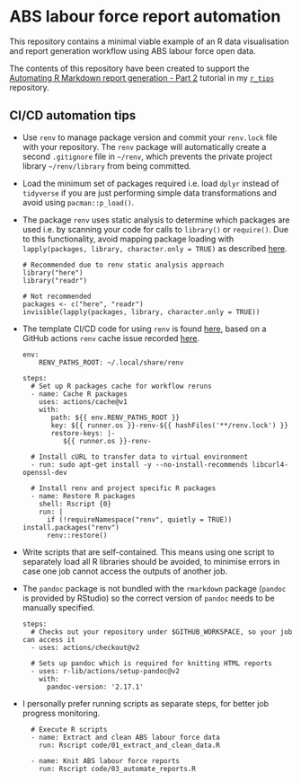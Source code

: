 # ABS labour force report automation   

This repository contains a minimal viable example of an R data visualisation and report generation workflow using ABS labour force open data.   

The contents of this repository have been created to support the [Automating R Markdown report generation - Part 2](https://github.com/erikaduan/r_tips/blob/master/tutorials/p-automating_rmd_reports/p-automating_rmd_reports_part_2.md) tutorial in my [`r_tips`](https://github.com/erikaduan/r_tips) repository.   

## CI/CD automation tips  
+ Use `renv` to manage package version and commit your `renv.lock` file with your repository. The `renv` package will automatically create a second `.gitignore` file in `~/renv`, which prevents the private project library `~/renv/library` from being committed.  
+ Load the minimum set of packages required i.e. load `dplyr` instead of `tidyverse` if you are just performing simple data transformations and avoid using `pacman::p_load()`.  
+ The package `renv` uses static analysis to determine which packages are used i.e. by scanning your code for calls to `library()` or `require()`. Due to this functionality, avoid mapping package loading with `lapply(packages, library, character.only = TRUE)` as described [here](https://statsandr.com/blog/an-efficient-way-to-install-and-load-r-packages/#more-efficient-way).    

    ```
    # Recommended due to renv static analysis approach 
    library("here")  
    library("readr")  
    
    # Not recommended 
    packages <- c("here", "readr")
    invisible(lapply(packages, library, character.only = TRUE))
    ```

+ The template CI/CD code for using `renv` is found [here](https://rstudio.github.io/renv/articles/ci.html), based on a GitHub actions `renv` cache issue recorded [here](https://github.com/r-lib/actions/issues/79).   

    ```
    env:
        RENV_PATHS_ROOT: ~/.local/share/renv
    
    steps:
      # Set up R packages cache for workflow reruns 
      - name: Cache R packages
        uses: actions/cache@v1
        with:
           path: ${{ env.RENV_PATHS_ROOT }}
           key: ${{ runner.os }}-renv-${{ hashFiles('**/renv.lock') }}
           restore-keys: |-
              ${{ runner.os }}-renv-

      # Install cURL to transfer data to virtual environment
      - run: sudo apt-get install -y --no-install-recommends libcurl4-openssl-dev

      # Install renv and project specific R packages 
      - name: Restore R packages
        shell: Rscript {0}
        run: |
          if (!requireNamespace("renv", quietly = TRUE)) install.packages("renv")
          renv::restore()
    ```

+ Write scripts that are self-contained. This means using one script to separately load all R libraries should be avoided, to minimise errors in case one job cannot access the outputs of another job.  
+ The `pandoc` package is not bundled with the `rmarkdown` package (`pandoc` is provided by RStudio) so the correct version of `pandoc` needs to be manually specified.  

    ```
    steps:
      # Checks out your repository under $GITHUB_WORKSPACE, so your job can access it
      - uses: actions/checkout@v2

      # Sets up pandoc which is required for knitting HTML reports  
      - uses: r-lib/actions/setup-pandoc@v2
        with:
          pandoc-version: '2.17.1' 
    ```

+ I personally prefer running scripts as separate steps, for better job progress monitoring.  

    ```
      # Execute R scripts
      - name: Extract and clean ABS labour force data 
        run: Rscript code/01_extract_and_clean_data.R

      - name: Knit ABS labour force reports
        run: Rscript code/03_automate_reports.R  
    ```  


